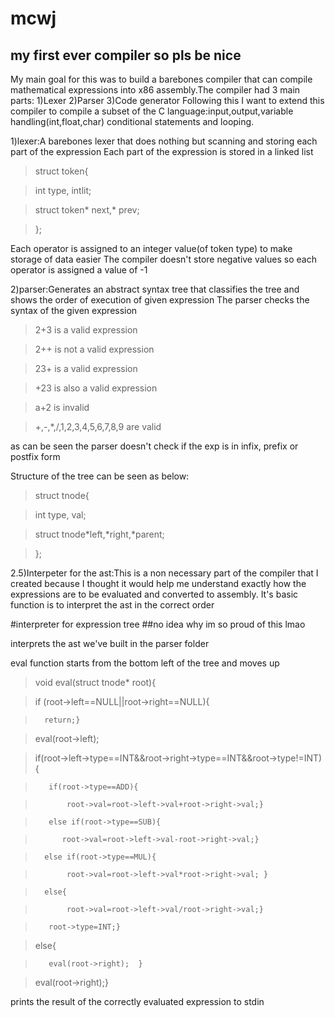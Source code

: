 # mcwj
## my first ever compiler so pls be nice

My main goal for this was to build a barebones compiler that can compile mathematical expressions into x86 assembly.The compiler had 3 main parts:
            1)Lexer
            2)Parser
            3)Code generator
Following this I want to extend this compiler to compile a subset of the C language:input,output,variable handling(int,float,char) conditional statements and looping.

1)lexer:A barebones lexer that does nothing but scanning and storing each part of the expression
Each part of the expression is stored in a linked list
>struct token{

>   int type, intlit;

>   struct token* next,* prev;

>};


Each operator is assigned to an integer value(of token type) to make storage of data easier 
The compiler doesn't store negative values so each operator is assigned a value of -1


2)parser:Generates an abstract syntax tree that classifies the tree and shows the order of execution of given expression
The  parser checks the syntax of the given expression
>2+3 is a valid expression

>2++ is not a valid expression

>23+ is a valid expression

>+23 is also a valid expression

>a+2 is invalid

>+,-,*,/,1,2,3,4,5,6,7,8,9 are valid

as can be seen the parser doesn't check if the exp is in infix, prefix or postfix form

Structure of the tree can be seen as below:

>struct tnode{

>int type, val;

>struct tnode*left,*right,*parent;    

>};

2.5)Interpeter for the ast:This is a non necessary part of the compiler that I created because I thought it would help me understand exactly how the expressions are to be evaluated and converted to assembly.
It's basic function is to interpret the ast in the correct order

#interpreter for expression tree
##no idea why im so proud of this lmao

interprets the ast we've built in the parser folder

eval function starts from the bottom left of the tree and moves up

>void eval(struct tnode* root){


>    if (root->left==NULL||root->right==NULL){

>       return;}

>    eval(root->left);

>    if(root->left->type==INT&&root->right->type==INT&&root->type!=INT){

>        if(root->type==ADD){

>            root->val=root->left->val+root->right->val;}

>        else if(root->type==SUB){

>           root->val=root->left->val-root->right->val;}

>       else if(root->type==MUL){

>            root->val=root->left->val*root->right->val; }

>       else{

>            root->val=root->left->val/root->right->val;}

>        root->type=INT;}

>    else{

>        eval(root->right);  }

>    eval(root->right);}

prints the  result of the correctly evaluated expression to stdin
